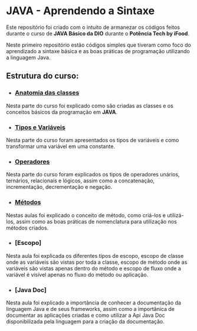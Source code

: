 # JAVA - Aprendendo a Sintaxe

Este repositório foi criado com o intuito de armanezar os códigos feitos durante o curso de **JAVA Básico da DIO** durante o **Potência Tech by iFood**.

Neste primeiro repositório estão códigos simples que tiveram como foco do aprendizado a sintaxe básica e as boas práticas de programação utilizando a linguagem Java.

## Estrutura do curso:

- ### [Anatomia das classes](https://github.com/Dhi-Carvalho-DEV/JAVA-Basico/tree/main/java-aprendendo-a-sintaxe/anatomia-classes)

Nesta parte do curso foi explicado como são criadas as classes e os conceitos básicos da programação em **JAVA**.

- ### [Tipos e Variáveis](https://github.com/Dhi-Carvalho-DEV/JAVA-Basico/tree/main/java-aprendendo-a-sintaxe/tipos-e-variaveis)

Nesta parte do curso foram apresentados os tipos de variáveis e como transformar uma variável em uma constante.

- ### [Operadores](https://github.com/Dhi-Carvalho-DEV/JAVA-Basico/tree/main/java-aprendendo-a-sintaxe/operadores)

Nesta parte do curso foram explicados os tipos de operadores unários, ternários, relacionais e lógicos, assim como a concatenação, incrementação, decrementação e negação.

- ### [Métodos](https://github.com/Dhi-Carvalho-DEV/JAVA-Basico/tree/main/java-aprendendo-a-sintaxe/metodos)

Nestas aulas foi explicado o conceito de método, como criá-los e utilizá-los, assim como as boas práticas de nomenclatura para utilização nos métodos criados.

- ### [Escopo]

Nesta aula foi explicada os diferentes tipos de escopo, escopo de classe onde as variáveis são vistas por toda a classe, escopo de método onde as variáveis são vistas apenas dentro do método e escopo de fluxo onde a variável é visível apenas no fluxo do método ou aplicação.

- ### [Java Doc]

Nesta aula foi explicado a importância de conhecer a documentação da linguagem Java e de seus frameworks, assim como a importânica de documentar as aplicações criadas e como utilizar a Api Java Doc disponibilizada pela linguagem para a criação da documentação.
